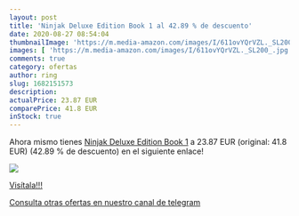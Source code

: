 ```yaml
---
layout: post
title: 'Ninjak Deluxe Edition Book 1 al 42.89 % de descuento'
date: 2020-08-27 08:54:04
thumbnailImage: 'https://m.media-amazon.com/images/I/611ovYQrVZL._SL200_.jpg'
images: [ 'https://m.media-amazon.com/images/I/611ovYQrVZL._SL200_.jpg' ]
comments: true
category: ofertas
author: ring
slug: 1682151573
description:
actualPrice: 23.87 EUR
comparePrice: 41.8 EUR
inStock: true
---
```


Ahora mismo tienes [Ninjak Deluxe Edition Book 1](https://www.amazon.com/dp/1682151573/?tag=redken08-20) a 23.87 EUR (original: 41.8 EUR) (42.89 %  de descuento) en el siguiente enlace!

[![](https://m.media-amazon.com/images/I/611ovYQrVZL._SL200_.jpg)](https://www.amazon.com/dp/1682151573/?tag=redken08-20)

[Visítala!!!](https://www.amazon.com/dp/1682151573/?tag=redken08-20)

[Consulta otras ofertas en nuestro canal de telegram](https://t.me/s/ofertas25)
